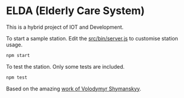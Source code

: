 # ELDA (Elderly Care System)

This is a hybrid project of IOT and Development.

To start a sample station. Edit the [src/bin/server.js](https://github.com/PlytonRexus/elda-station/blob/master/src/bin/server.js) to customise station usage.
```sh
npm start
```

To test the station. Only some tests are included.
```sh
npm test
```

Based on the amazing [work of Volodymyr Shymanskyy](https://github.com/vshymanskyy/miband-js).
